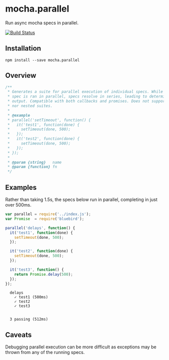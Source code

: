 # mocha.parallel

Run async mocha specs in parallel.

[![Build Status](https://travis-ci.org/danielstjules/mocha.parallel.svg?branch=master)](https://travis-ci.org/danielstjules/mocha.parallel)

## Installation

```
npm install --save mocha.parallel
```

## Overview

``` javascript
/**
 * Generates a suite for parallel execution of individual specs. While each
 * spec is ran in parallel, specs resolve in series, leading to deterministic
 * output. Compatible with both callbacks and promises. Does not support hooks
 * nor nested suites.
 *
 * @example
 * parallel('setTimeout', function() {
 *   it('test1', function(done) {
 *     setTimeout(done, 500);
 *   });
 *   it('test2', function(done) {
 *     setTimeout(done, 500);
 *   });
 * });
 *
 * @param {string}   name
 * @param {function} fn
 */
```

## Examples

Rather than taking 1.5s, the specs below run in parallel, completing in just
over 500ms.

``` javascript
var parallel = require('../index.js');
var Promise  = require('bluebird');

parallel('delays', function() {
  it('test1', function(done) {
    setTimeout(done, 500);
  });

  it('test2', function(done) {
    setTimeout(done, 500);
  });

  it('test3', function() {
    return Promise.delay(500);
  });
});
```

```
  delays
    ✓ test1 (500ms)
    ✓ test2
    ✓ test3


  3 passing (512ms)
```

## Caveats

Debugging parallel execution can be more difficult as exceptions may be thrown
from any of the running specs.
